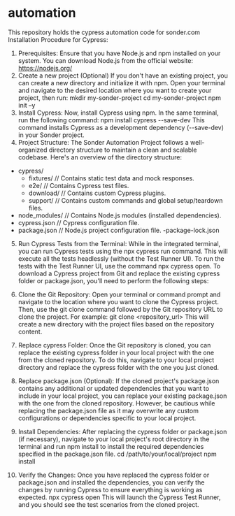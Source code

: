 # automation
This repository holds the cypress automation code for sonder.com
Installation Procedure for Cypress:
1.	 Prerequisites:
Ensure that you have Node.js and npm installed on your system. You can download Node.js from the official website: https://nodejs.org/
2.	Create a new project (Optional)
If you don't have an existing project, you can create a new directory and initialize it with npm. Open your terminal and navigate to the desired location where you want to create your project, then run:
mkdir my-sonder-project
cd my-sonder-project
npm init –y
3.	Install Cypress:
Now, install Cypress using npm. In the same terminal, run the following command:
         npm install cypress --save-dev
This command installs Cypress as a development dependency (--save-dev) in your Sonder project.
4.	Project Structure:
The Sonder Automation Project follows a well-organized directory structure to maintain a clean and scalable codebase. Here's an overview of the directory structure:
- cypress/
  - fixtures/             // Contains static test data and mock responses.
  - e2e/          // Contains Cypress test files.
  - download/              // Contains custom Cypress plugins.
  - support/              // Contains custom commands and global setup/teardown files.
- node_modules/           // Contains Node.js modules (installed dependencies).
- cypress.json            // Cypress configuration file.
- package.json            // Node.js project configuration file.
-package-lock.json   

5.	Run Cypress Tests from the Terminal:
While in the integrated terminal, you can run Cypress tests using the npx cypress run command. This will execute all the tests headlessly (without the Test Runner UI). To run the tests with the Test Runner UI, use the command npx cypress open.
To download a Cypress project from Git and replace the existing cypress folder or package.json, you'll need to perform the following steps:

6.	Clone the Git Repository:
Open your terminal or command prompt and navigate to the location where you want to clone the Cypress project. Then, use the git clone command followed by the Git repository URL to clone the project. For example:
        git clone <repository_url>
This will create a new directory with the project files based on the repository content.
7.	Replace cypress Folder:
Once the Git repository is cloned, you can replace the existing cypress folder in your local project with the one from the cloned repository. To do this, navigate to your local project directory and replace the cypress folder with the one you just cloned.
8.	Replace package.json (Optional):
If the cloned project's package.json contains any additional or updated dependencies that you want to include in your local project, you can replace your existing package.json with the one from the cloned repository. However, be cautious while replacing the package.json file as it may overwrite any custom configurations or dependencies specific to your local project.

9.	Install Dependencies:
After replacing the cypress folder or package.json (if necessary), navigate to your local project's root directory in the terminal and run npm install to install the required dependencies specified in the package.json file.
             cd /path/to/your/local/project
             npm install

10.	Verify the Changes:
Once you have replaced the cypress folder or package.json and installed the dependencies, you can verify the changes by running Cypress to ensure everything is working as expected.
             npx cypress open
This will launch the Cypress Test Runner, and you should see the test scenarios from the cloned project.

